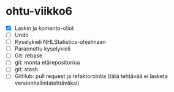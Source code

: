# ohtu-viikko6

- [x] Laskin ja komento-oliot
- [ ] Undo
- [ ] Kyselykieli NHLStatistics-ohjelmaan
- [ ] Parannettu kyselykieli
- [ ] Git: rebase
- [ ] git: monta etärepositorioa
- [ ] git: stash
- [ ] GitHub: pull request ja refaktorointia (tätä tehtävää ei lasketa versionhallintatehtäväksi)
